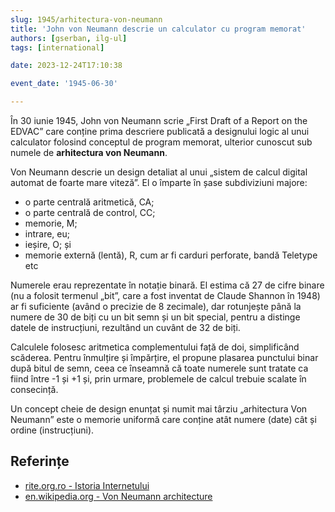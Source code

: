 ```yaml
---
slug: 1945/arhitectura-von-neumann
title: 'John von Neumann descrie un calculator cu program memorat'
authors: [gserban, ilg-ul]
tags: [international]

date: 2023-12-24T17:10:38

event_date: '1945-06-30'

---
```


În 30 iunie 1945, John von Neumann scrie „First Draft of a Report
on the EDVAC” care conține prima descriere publicată a designului logic
al unui calculator folosind conceptul de program memorat, ulterior
cunoscut sub numele de **arhitectura von Neumann**.

<!-- truncate -->

Von Neumann descrie un design detaliat al unui „sistem de calcul
digital automat de foarte mare viteză”. El o împarte în șase
subdiviziuni majore:

- o parte centrală aritmetică, CA;
- o parte centrală de control, CC;
- memorie, M;
- intrare, eu;
- ieșire, O; și
- memorie externă (lentă), R, cum ar fi carduri perforate, bandă Teletype etc

Numerele erau reprezentate în notație binară. El estima că 27 de cifre
binare (nu a folosit termenul „bit”, care a fost inventat de Claude
Shannon în 1948) ar fi suficiente (având o precizie de 8 zecimale),
dar rotunjește până la numere de 30 de biți cu un bit semn și un bit
special, pentru a distinge datele de instrucțiuni,
rezultând un cuvânt de 32 de biți.

Calculele folosesc aritmetica complementului față de doi, simplificând scăderea.
Pentru înmulțire și împărțire, el propune plasarea punctului binar după
bitul de semn, ceea ce înseamnă că toate numerele sunt tratate ca fiind
între -1 și +1 și, prin urmare, problemele de calcul trebuie scalate în
consecință.

Un concept cheie de design enunțat și numit mai târziu „arhitectura
Von Neumann” este o memorie uniformă care conține atât numere (date)
cât și ordine (instrucțiuni).

## Referințe

- [rite.org.ro - Istoria Internetului](https://rite.org.ro/istoria-internetului/)
- [en.wikipedia.org - Von Neumann architecture](https://en.wikipedia.org/wiki/Von_Neumann_architecture)
